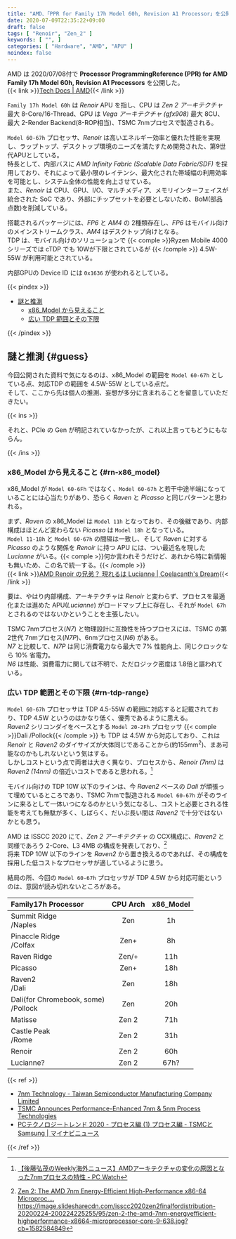```yaml
---
title: "AMD、「PPR for Family 17h Model 60h, Revision A1 Processor」を公開"
date: 2020-07-09T22:35:22+09:00
draft: false
tags: [ "Renoir", "Zen_2" ]
keywords: [ "", ]
categories: [ "Hardware", "AMD", "APU" ]
noindex: false
---
```


AMD は 2020/07/08付で **Processor ProgrammingReference (PPR) for AMD Family 17h Model 60h, Revision A1 Processors** を公開した。  
{{< link >}}[Tech Docs | AMD](https://www.amd.com/en/support/tech-docs?keyword=family+17h+model+60h){{< /link >}}

`Family 17h Model 60h` は *Renoir* APU を指し、CPU は *Zen 2 アーキテクチャ* 最大 8-Core/16-Thread、GPU は *Vega アーキテクチャ (gfx908)* 最大 8CU、最大 2-Render Backend(8-ROP相当)、TSMC 7nmプロセスで製造される。  

`Model 60-67h` プロセッサ、*Renoir* は高いエネルギー効率と優れた性能を実現し、ラップトップ、デスクトップ環境のニーズを満たすため開発された、第9世代APUとしている。  
特長として、内部バスに *AMD Infinity Fabric (Scalable Data Fabric/SDF)* を採用しており、それによって最小限のレイテンシ、最大化された帯域幅の利用効率を可能とし、システム全体の性能を向上させている。  
また、*Renoir* は CPU、GPU、I/O、マルチメディア、メモリインターフェイスが統合された SoC であり、外部にチップセットを必要としないため、BoM(部品点数)を削減している。  

搭載されるパッケージには、*FP6* と *AM4* の 2種類存在し、*FP6* はモバイル向けのメインストリームクラス、*AM4* はデスクトップ向けとなる。  
TDP は、モバイル向けのソリューションで {{< comple >}}Ryzen Mobile 4000シリーズでは cTDP でも 10Wが下限とされているが {{< /comple >}} 4.5W-55W が利用可能とされている。  

内部GPUの Device ID には `0x1636` が使われるとしている。  

{{< pindex >}}

 * [謎と推測](#guess)
   * [x86\_Model から見えること](#rn-x86_model)
   * [広い TDP 範囲とその下限](#rn-tdp-range)

{{< /pindex >}}

## 謎と推測 {#guess}

今回公開された資料で気になるのは、x86\_Model の範囲を `Model 60-67h` としている点、対応TDP の範囲を 4.5W-55W としている点だ。  
そして、ここから先は個人の推測、妄想が多分に含まれることを留意していただきたい。  

{{< ins >}}

それと、PCIe の Gen が明記されていなかったが、これ以上言ってもどうにもならん。  

{{< /ins >}}

### x86\_Model から見えること {#rn-x86_model}
x86_Model が `Model 60-6Fh` ではなく、`Model 60-67h` と若干中途半端になっていることには心当たりがあり、恐らく *Raven* と *Picasso* と同じパターンと思われる。  

まず、*Raven* の x86_Model は `Model 11h` となっており、その後継であり、内部構成はほとんど変わらない *Picasso* は `Model 18h` となっている。  
`Model 11-18h` と `Model 60-67h` の間隔は一致し、そして *Raven* に対する *Picasso* のような関係を *Renoir* に持つ APU には、つい最近名を現した *Lucianne* がいる。{{< comple >}}何か言われそうだけど、あれから特に新情報も無いため、この名で統一する。{{< /comple >}}  
{{< link >}}[AMD Renoir の兄弟？ 現れるは Lucianne | Coelacanth's Dream](/posts/2020/06/20/amd-lucianne-apu/){{< /link >}}

要は、やはり内部構成、アーキテクチャは *Renoir* と変わらず、プロセスを最適化または進めた APU(*Lucianne*) がロードマップ上に存在し、それが `Model 67h` とされるのではないかということを主張したい。  

TSMC 7nmプロセス(*N7*) と物理設計に互換性を持つプロセスには、TSMC の第2世代 7nmプロセス(*N7P*)、6nmプロセス(*N6*) がある。  
*N7* と比較して、*N7P* は同じ消費電力なら最大で 7% 性能向上、同じクロックなら 10% 省電力。  
*N6* は性能、消費電力に関しては不明で、ただロジック密度は 1.8倍と謳われている。  

### 広い TDP 範囲とその下限 {#rn-tdp-range}
`Model 60-67h` プロセッサは TDP 4.5-55W の範囲に対応すると記載されており、TDP 4.5W というのはかなり低く、優秀であるように思える。  
*Raven2* シリコンダイをベースとする `Model 20-2Fh` プロセッサ {{< comple >}}Dali /Pollock{{< /comple >}} も TDP は 4.5W から対応しており、これは *Renoir* と *Raven2* のダイサイズが大体同じであることから(約155mm<sup>2</sup>)、まあ可能なのかもしれないという気はする。  
しかしコストという点で両者は大きく異なり、プロセスから、*Renoir (7nm)* は *Raven2 (14nm)* の倍近いコストであると思われる。[^7nm-cost]  

[^7nm-cost]: [【後藤弘茂のWeekly海外ニュース】AMDアーキテクチャの変化の原因となった7nmプロセスの特性 - PC Watch](https://pc.watch.impress.co.jp/docs/column/kaigai/1199176.html)

モバイル向けの TDP 10W 以下のラインは、今 *Raven2* ベースの *Dali* が頑張って埋めているところであり、TSMC 7nmで製造される `Model 60-67h` がそのラインに来るとして一体いつになるのかという気になるし、コストと必要とされる性能を考えても無駄が多く、しばらく、だいぶ長い間は *Raven2* で十分ではないかとも思う。  

AMD は ISSCC 2020 にて、*Zen 2 アーキテクチャ* の CCX構成に、*Raven2* と同様であろう 2-Core、L3 4MB の構成を発表しており、[^isscc-2020-zen2]  
将来 TDP 10W 以下のラインを *Raven2* から置き換えるのであれば、その構成を採用した低コストなプロセッサが適しているように思う。  

[^isscc-2020-zen2]: [Zen 2: The AMD 7nm Energy-Efficient High-Performance x86-64 Microproc…](https://www.slideshare.net/AMD/zen-2-the-amd-7nm-energyefficient-highperformance-x8664-microprocessor-core),<br> <https://image.slidesharecdn.com/isscc2020zen2finalfordistribution-20200224-200224225255/95/zen-2-the-amd-7nm-energyefficient-highperformance-x8664-microprocessor-core-9-638.jpg?cb=1582584849>
 
結局の所、今回の `Model 60-67h` プロセッサが TDP 4.5W から対応可能というのは、意図が読み切れないところがある。  

| Family17h Processor | CPU Arch | x86\_Model |
| :-- | :--: | :--: |
| Summit Ridge<br> /Naples | Zen | 1h |
| Pinaccle Ridge<br> /Colfax | Zen+ | 8h |
| Raven Ridge | Zen/+ | 11h |
| Picasso | Zen+ | 18h |
| Raven2<br> /Dali | Zen | 18h |
| Dali(for Chromebook, some)<br>/Pollock | Zen | 20h |
| Matisse | Zen 2 | 71h |
| Castle Peak<br> /Rome | Zen 2 | 31h |
| Renoir | Zen 2 | 60h
| Lucianne? | Zen 2 | 67h? |

{{< ref >}}

 * [7nm Technology - Taiwan Semiconductor Manufacturing Company Limited](https://www.tsmc.com/english/dedicatedFoundry/technology/7nm.htm)
 * [TSMC Announces Performance-Enhanced 7nm & 5nm Process Technologies](https://www.anandtech.com/show/14687/tsmc-announces-performanceenhanced-7nm-5nm-process-technologies)
 * [PCテクノロジートレンド 2020 - プロセス編 (1) プロセス編 - TSMCとSamsung | マイナビニュース](https://news.mynavi.jp/article/20200101-949108/)

{{< /ref >}}
